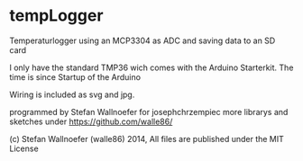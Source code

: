 tempLogger
==========

Temperaturlogger using an MCP3304 as ADC and saving data to an SD card
  
I only have the standard TMP36 wich comes with the Arduino Starterkit.
The time is since Startup of the Arduino

Wiring is included as svg and jpg.
  
programmed by Stefan Wallnoefer for josephchrzempiec
more librarys and sketches under https://github.com/walle86/

(c) Stefan Wallnoefer (walle86) 2014, All files are published under the MIT License
